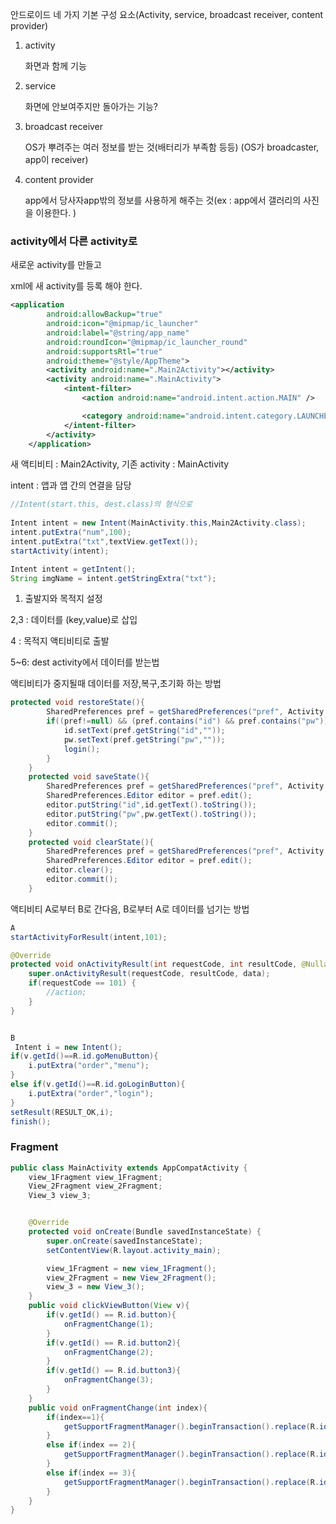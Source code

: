 안드로이드 네 가지 기본 구성 요소(Activity, service, broadcast receiver, content provider)

1. activity

   화면과 함께 기능

2. service

   화면에 안보여주지만 돌아가는 기능?

3. broadcast receiver

   OS가 뿌려주는 여러 정보를 받는 것(배터리가 부족함 등등) (OS가 broadcaster, app이 receiver)

4. content provider

   app에서 당사자app밖의 정보를 사용하게 해주는 것(ex : app에서 갤러리의 사진을 이용한다. )



### activity에서 다른 activity로

새로운 activity를 만들고

xml에 새 activity를 등록 해야 한다.

```xml
<application
        android:allowBackup="true"
        android:icon="@mipmap/ic_launcher"
        android:label="@string/app_name"
        android:roundIcon="@mipmap/ic_launcher_round"
        android:supportsRtl="true"
        android:theme="@style/AppTheme">
        <activity android:name=".Main2Activity"></activity>
        <activity android:name=".MainActivity">
            <intent-filter>
                <action android:name="android.intent.action.MAIN" />

                <category android:name="android.intent.category.LAUNCHER" />
            </intent-filter>
        </activity>
    </application>
```

새 액티비티 : Main2Activity, 기존 activity : MainActivity

intent : 앱과 앱 간의 연결을 담당

```java
//Intent(start.this, dest.class)의 형식으로
    
Intent intent = new Intent(MainActivity.this,Main2Activity.class);
intent.putExtra("num",100);
intent.putExtra("txt",textView.getText());
startActivity(intent);

Intent intent = getIntent();
String imgName = intent.getStringExtra("txt");
```

1. 출발지와 목적지 설정

2,3 : 데이터를 (key,value)로 삽입

4 : 목적지 액티비티로 출발



5~6: dest activity에서 데이터를 받는법



액티비티가 중지될때 데이터를 저장,복구,초기화 하는 방법

```java
protected void restoreState(){
        SharedPreferences pref = getSharedPreferences("pref", Activity.MODE_PRIVATE);
        if((pref!=null) && (pref.contains("id") && pref.contains("pw"))){
            id.setText(pref.getString("id",""));
            pw.setText(pref.getString("pw",""));
            login();
        }
    }
    protected void saveState(){
        SharedPreferences pref = getSharedPreferences("pref", Activity.MODE_PRIVATE);
        SharedPreferences.Editor editor = pref.edit();
        editor.putString("id",id.getText().toString());
        editor.putString("pw",pw.getText().toString());
        editor.commit();
    }
    protected void clearState(){
        SharedPreferences pref = getSharedPreferences("pref", Activity.MODE_PRIVATE);
        SharedPreferences.Editor editor = pref.edit();
        editor.clear();
        editor.commit();
    }
```



액티비티 A로부터 B로 간다음, B로부터 A로 데이터를 넘기는 방법

```java
A
startActivityForResult(intent,101);

@Override
protected void onActivityResult(int requestCode, int resultCode, @Nullable Intent data) {
    super.onActivityResult(requestCode, resultCode, data);
    if(requestCode == 101) {
    	//action;
    }
}


B
 Intent i = new Intent();
if(v.getId()==R.id.goMenuButton){
	i.putExtra("order","menu");
}
else if(v.getId()==R.id.goLoginButton){
	i.putExtra("order","login");
}
setResult(RESULT_OK,i);
finish();
```





### Fragment

```java
public class MainActivity extends AppCompatActivity {
    view_1Fragment view_1Fragment;
    View_2Fragment view_2Fragment;
    View_3 view_3;


    @Override
    protected void onCreate(Bundle savedInstanceState) {
        super.onCreate(savedInstanceState);
        setContentView(R.layout.activity_main);

        view_1Fragment = new view_1Fragment();
        view_2Fragment = new View_2Fragment();
        view_3 = new View_3();
    }
    public void clickViewButton(View v){
        if(v.getId() == R.id.button){
            onFragmentChange(1);
        }
        if(v.getId() == R.id.button2){
            onFragmentChange(2);
        }
        if(v.getId() == R.id.button3){
            onFragmentChange(3);
        }
    }
    public void onFragmentChange(int index){
        if(index==1){
            getSupportFragmentManager().beginTransaction().replace(R.id.fragmentContainerLayout,view_1Fragment).commit();
        }
        else if(index == 2){
            getSupportFragmentManager().beginTransaction().replace(R.id.fragmentContainerLayout,view_2Fragment).commit();
        }
        else if(index == 3){
            getSupportFragmentManager().beginTransaction().replace(R.id.fragmentContainerLayout,view_3).commit();
        }
    }
}
```



